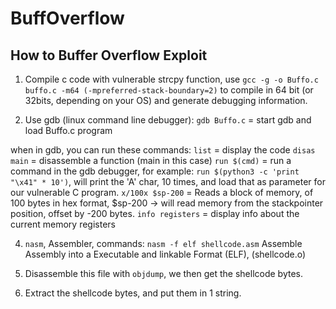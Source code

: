 # BuffOverflow

## How to Buffer Overflow Exploit
1. Compile c code with vulnerable strcpy function, use `gcc -g -o Buffo.c buffo.c -m64 (-mpreferred-stack-boundary=2)` to compile in 64 bit (or 32bits, depending on your OS) and generate debugging information.

2. Use gdb (linux command line debugger):
    `gdb Buffo.c`   = start gdb and load Buffo.c program

when in gdb, you can run these commands:
`list` = display the code
`disas main` = disassemble a function (main in this case)
`run $(cmd)` = run a command in the gdb debugger, for example:
`run $(python3 -c 'print "\x41" * 10')`, will print the 'A' char, 10 times, and load that as parameter for our vulnerable C program.
`x/100x $sp-200` = Reads a block of memory, of 100 bytes in hex format, $sp-200 -> will read memory from the stackpointer position, offset by -200 bytes.
`info registers` = display info about the current memory registers

4. `nasm`, Assembler, commands:
`nasm -f elf shellcode.asm`
Assemble Assembly into a Executable and linkable Format (ELF), (shellcode.o)

5. Disassemble this file with `objdump`, we then get the shellcode bytes.

6. Extract the shellcode bytes, and put them in 1 string.
